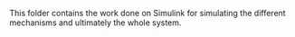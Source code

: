 This folder contains the work done on Simulink for simulating the different mechanisms and ultimately the whole system.
